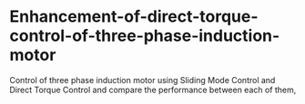 # Enhancement-of-direct-torque-control-of-three-phase-induction-motor
Control of three phase induction motor using Sliding Mode Control and Direct Torque Control and compare the performance between each of them,
